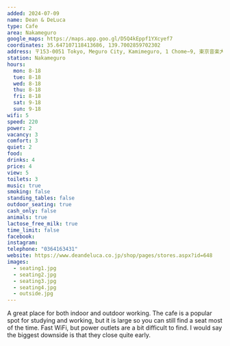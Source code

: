 ```yaml
---
added: 2024-07-09
name: Dean & DeLuca
type: Cafe
area: Nakameguro
google_maps: https://maps.app.goo.gl/D5Q4kEppf1YXcyef7
coordinates: 35.647107118413686, 139.7002859702302
address: 〒153-0051 Tokyo, Meguro City, Kamimeguro, 1 Chome−9, 東京音楽大学中目黒 代官山キャンパス 3F
station: Nakameguro
hours:
  mon: 8-18
  tue: 8-18
  wed: 8-18
  thu: 8-18
  fri: 8-18
  sat: 9-18
  sun: 9-18
wifi: 5
speed: 220
power: 2
vacancy: 3
comfort: 3
quiet: 2
food: 
drinks: 4
price: 4
view: 5
toilets: 3
music: true
smoking: false
standing_tables: false
outdoor_seating: true
cash_only: false
animals: true
lactose_free_milk: true
time_limit: false
facebook: 
instagram: 
telephone: "0364163431"
website: https://www.deandeluca.co.jp/shop/pages/stores.aspx?id=648
images:
  - seating1.jpg
  - seating2.jpg
  - seating3.jpg
  - seating4.jpg
  - outside.jpg
---
```


A great place for both indoor and outdoor working. The cafe is a popular spot for studying and working, but it is large so you can still find a seat most of the time. Fast WiFi, but power outlets are a bit difficult to find. I would say the biggest downside is that they close quite early.